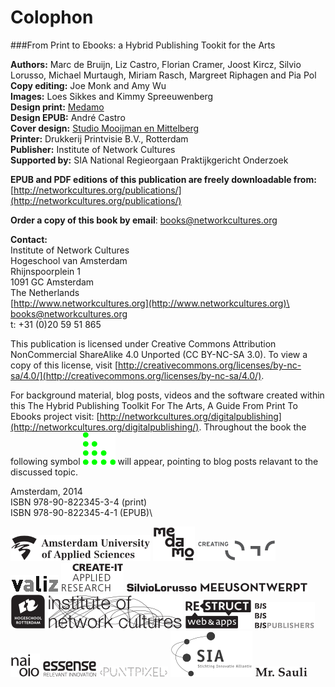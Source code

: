 # Colophon 

###From Print to Ebooks: a Hybrid Publishing Tookit for the Arts

**Authors:** Marc de Bruijn, Liz Castro, Florian Cramer, Joost Kircz, Silvio Lorusso, Michael Murtaugh, Miriam Rasch, Margreet Riphagen and Pia Pol\
**Copy editing:** Joe Monk and Amy Wu\
**Images:** Loes Sikkes and Kimmy Spreeuwenberg\
**Design print:** [Medamo](http://medamo.nl)\
**Design EPUB:** André Castro\
**Cover design:** [Studio Mooijman en Mittelberg](http://www.mooijmanenmittelberg.nl)\
**Printer:** Drukkerij Printvisie B.V., Rotterdam\
**Publisher:** Institute of Network Cultures\
**Supported by:** SIA National Regieorgaan Praktijkgericht Onderzoek


**EPUB and PDF editions of this publication are freely downloadable from:** [http://networkcultures.org/publications/](http://networkcultures.org/publications/)

**Order a copy of this book by email**: books@networkcultures.org


**Contact:**\
Institute of Network Cultures\
Hogeschool van Amsterdam\
Rhijnspoorplein 1\
1091 GC Amsterdam\
The Netherlands\
[http://www.networkcultures.org](http://www.networkcultures.org)\
books@networkcultures.org\
t: +31 (0)20 59 51 865


This publication is licensed under Creative Commons Attribution NonCommercial ShareAlike 4.0 Unported (CC BY-NC-SA 3.0). To view a copy of this license, visit [http://creativecommons.org/licenses/by-nc-sa/4.0/](http://creativecommons.org/licenses/by-nc-sa/4.0/).


For background material, blog posts, videos and the software created within this The Hybrid Publishing Toolkit For The Arts, A Guide From Print To Ebooks project visit: [http://networkcultures.org/digitalpublishing](http://networkcultures.org/digitalpublishing/). Throughout the book the following symbol ![Bloglink](../images/_in_progress/dpt_blog_verwijzing.png) will appear, pointing to blog posts relavant to the discussed topic. 

Amsterdam, 2014\
ISBN 978-90-822345-3-4 (print)\
ISBN 978-90-822345-4-1 (EPUB)\


[![Hogeschool van Amsterdam](../images/_logos_partners/logo_partner_HvA.png)](http://hva.nl)
[![Medamo](../images/_logos_partners/logo_partner_medamo.png)](http://www.medamo.nl/)
[![creating010](../images/_logos_partners/logo_partner_Creating010.png)](http://creating010.hr.nl)
[![Valiz](../images/_logos_partners/logo_partner_valiz.png)](http://www.valiz.nl/)
[![Create-IT Applied Research](../images/_logos_partners/logo_partner_Create-it.png)](http://www.hva.nl/create-it)
[![Silvio Lorusso](../images/_logos_partners/logo_partner_SilvioLorusso.png)](http://silviolorusso.com/)
[![Meeusontwerpt](../images/_logos_partners/logo_partner_Meeusontwerpt.png)](http://www.meeusontwerpt.nl/)
[![Hogeschool Rotterdam](../images/_logos_partners/logo_partner_HRO.png)](http://www.hogeschoolrotterdam.nl/)
[![Institute of Network Cultures](../images/_logos_partners/logo_partner_INC.png)](http://networkcultures.org)
[![Restruct](../images/_logos_partners/logo_partner_Restruct.png)](https://restruct.nl/)
[![BISPublishers](../images/_logos_partners/logo_partner_Bis.png)](http://www.bispublishers.nl/)
[![nai010](../images/_logos_partners/logo_partner_nai.png)](http://www.nai010.com/)
[![Essense](../images/_logos_partners/logo_partner_essense.png)](http://essense.eu/)
[![PUNTPIXEL](../images/_logos_partners/logo_partner_puntpixel.png)](http://puntpixel.nl/)
[![Regieorgaan Praktijkgericht Onderzoek SIA](../images/_logos_partners/logo_partner_SIA.png)](http://www.regieorgaan-sia.nl/)
[![Mr. Sauli](../images/_logos_partners/logo_partner_MrSauli.png)](http://mrsauli.nl/)




